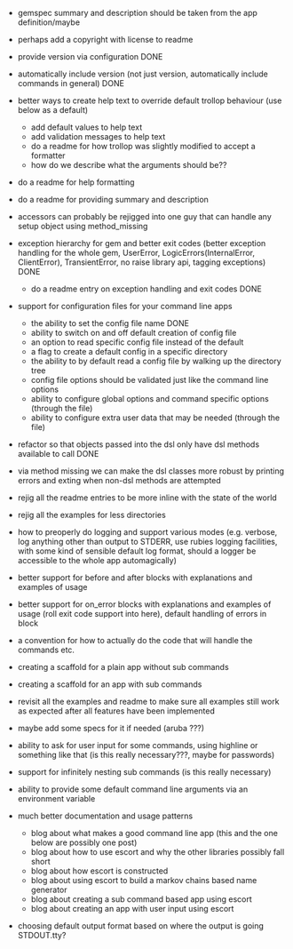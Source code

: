 - gemspec summary and description should be taken from the app definition/maybe
- perhaps add a copyright with license to readme
- provide version via configuration DONE
- automatically include version (not just version, automatically include commands in general) DONE
- better ways to create help text to override default trollop behaviour (use below as a default)
  - add default values to help text
  - add validation messages to help text
  - do a readme for how trollop was slightly modified to accept a formatter
  - how do we describe what the arguments should be??
- do a readme for help formatting
- do a readme for providing summary and description
- accessors can probably be rejigged into one guy that can handle any setup object using method_missing
- exception hierarchy for gem and better exit codes (better exception handling for the whole gem, UserError, LogicErrors(InternalError, ClientError), TransientError, no raise library api, tagging exceptions) DONE
  - do a readme entry on exception handling and exit codes DONE
- support for configuration files for your command line apps
  - the ability to set the config file name DONE
  - ability to switch on and off default creation of config file
  - an option to read specific config file instead of the default
  - a flag to create a default config in a specific directory
  - the ability to by default read a config file by walking up the directory tree
  - config file options should be validated just like the command line options
  - ability to configure global options and command specific options (through the file)
  - ability to configure extra user data that may be needed (through the file)
- refactor so that objects passed into the dsl only have dsl methods available to call DONE
- via method missing we can make the dsl classes more robust by printing errors and exting when non-dsl methods are attempted
- rejig all the readme entries to be more inline with the state of the world
- rejig all the examples for less directories
- how to preoperly do logging and support various modes (e.g. verbose, log anything other than output to STDERR, use rubies logging facilities, with some kind of sensible default log format, should a logger be accessible to the whole app automagically)
- better support for before and after blocks with explanations and examples of usage
- better support for on_error blocks with explanations and examples of usage (roll exit code support into here), default handling of errors in block
- a convention for how to actually do the code that will handle the commands etc.
- creating a scaffold for a plain app without sub commands
- creating a scaffold for an app with sub commands
- revisit all the examples and readme to make sure all examples still work as expected after all features have been implemented
- maybe add some specs for it if needed (aruba ???)
- ability to ask for user input for some commands, using highline or something like that (is this really necessary???, maybe for passwords)
- support for infinitely nesting sub commands (is this really necessary)
- ability to provide some default command line arguments via an environment variable
- much better documentation and usage patterns
  - blog about what makes a good command line app (this and the one below are possibly one post)
  - blog about how to use escort and why the other libraries possibly fall short
  - blog about how escort is constructed
  - blog about using escort to build a markov chains based name generator
  - blog about creating a sub command based app using escort
  - blog about creating an app with user input using escort

- choosing default output format based on where the output is going STDOUT.tty?
